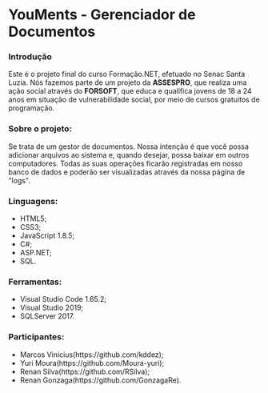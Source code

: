 <h1>YouMents - Gerenciador de Documentos</h1>

<h3><strong>Introdução</strong></h3>
<p>Este é o projeto final do curso Formação.NET, efetuado no Senac Santa Luzia. Nós fazemos parte de um projeto da <strong>ASSESPRO</strong>, que realiza uma ação social através do <strong>FORSOFT</strong>, que educa e qualifica jovens de 18 a 24 anos em situação de vulnerabilidade social, por meio de cursos gratuitos de programação.</p>


<h3><strong>Sobre o projeto:</strong>
</h3>
<p>Se trata de um gestor de documentos. Nossa intenção é que você possa adicionar arquivos ao sistema e, quando desejar, possa baixar em outros computadores. Todas as suas operações ficarão registradas em nosso banco de dados e poderão ser visualizadas através da nossa página de "logs".</p>


 <h3><strong>Linguagens:</strong></h3>
<ul>
 <li>HTML5;</li>
 <li>CSS3;</li>
 <li>JavaScript 1.8.5;</li>
 <li>C#;</li>
 <li>ASP.NET;</li>
 <li>SQL.</li>
</ul>

 <h3><strong>Ferramentas:</strong></h3>
<ul>
 <li>Visual Studio Code 1.65.2;</li>
 <li>Visual Studio 2019;</li>
 <li>SQLServer 2017.</li>
</ul>

<h3><strong>Participantes:</strong></h3>
<ul>
 <li>Marcos Vinicius(https://github.com/kddez);</li>
 <li>Yuri Moura(https://github.com/Moura-yuri);</li>
 <li>Renan Silva(https://github.com/RSilva);</li>
 <li>Renan Gonzaga(https://github.com/GonzagaRe).</li>
</ul>

